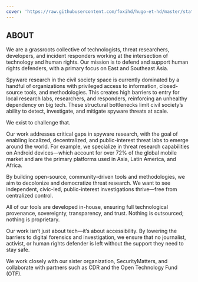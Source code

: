 ```yaml
---
cover: 'https://raw.githubusercontent.com/foxihd/hugo-et-hd/master/static/svg/flowlines/22.svg'
---
```


## ABOUT

We are a grassroots collective of technologists, threat researchers, developers, and incident responders working at the intersection of technology and human rights. Our mission is to defend and support human rights defenders, with a primary focus on East and Southeast Asia.

Spyware research in the civil society space is currently dominated by a handful of organizations with privileged access to information, closed-source tools, and methodologies. This creates high barriers to entry for local research labs, researchers, and responders, reinforcing an unhealthy dependency on big tech. These structural bottlenecks limit civil society’s ability to detect, investigate, and mitigate spyware threats at scale.

We exist to challenge that.

Our work addresses critical gaps in spyware research, with the goal of enabling localized, decentralized, and public-interest threat labs to emerge around the world. For example, we specialize in threat research capabilities on Android devices—which account for over 72% of the global mobile market and are the primary platforms used in Asia, Latin America, and Africa.

By building open-source, community-driven tools and methodologies, we aim to decolonize and democratize threat research. We want to see independent, civic-led, public-interest investigations thrive—free from centralized control.

All of our tools are developed in-house, ensuring full technological provenance, sovereignty, transparency, and trust. Nothing is outsourced; nothing is proprietary.

Our work isn’t just about tech—it’s about accessibility. By lowering the barriers to digital forensics and investigation, we ensure that no journalist, activist, or human rights defender is left without the support they need to stay safe.

We work closely with our sister organization, SecurityMatters, and collaborate with partners such as CDR and the Open Technology Fund (OTF).
